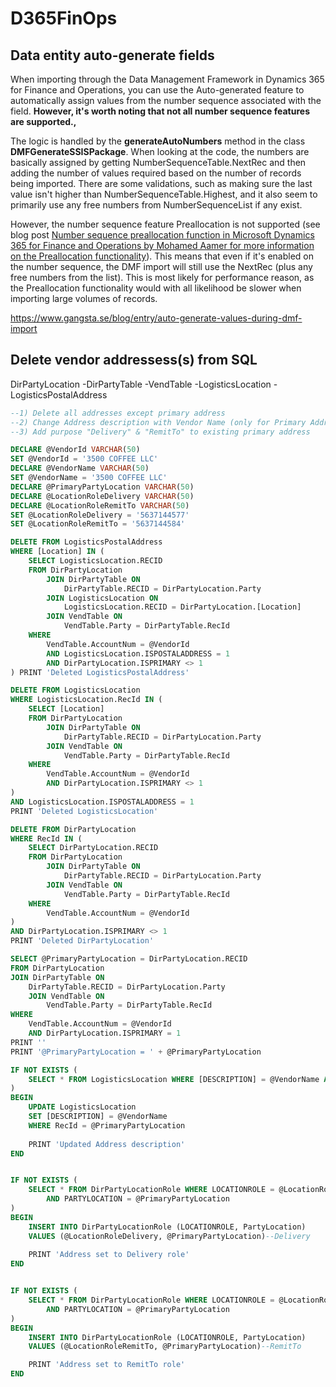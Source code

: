 # D365FinOps

## Data entity auto-generate fields

When importing through the Data Management Framework in Dynamics 365 for Finance and Operations, you can use the Auto-generated feature to automatically assign values from the number sequence associated with the field. <b>However, it's worth noting that not all number sequence features are supported.,</b>

The logic is handled by the <b>generateAutoNumbers</b> method in the class <b>DMFGenerateSSISPackage</b>. When looking at the code, the numbers are basically assigned by getting NumberSequenceTable.NextRec and then adding the number of values required based on the number of records being imported. There are some validations, such as making sure the last value isn't higher than NumberSequenceTable.Highest, and it also seem to primarily use any free numbers from NumberSequenceList if any exist.

However, the number sequence feature Preallocation is not supported (see blog post [Number sequence preallocation function in Microsoft Dynamics 365 for Finance and Operations by Mohamed Aamer for more information on the Preallocation functionality](https://blog.mohamedaamer.net/microsoft-dynamics/number-sequence-preallocation-function-in-microsoft-dynamics-365-for-finance-and-operations/)). This means that even if it's enabled on the number sequence, the DMF import will still use the NextRec (plus any free numbers from the list). This is most likely for performance reason, as the Preallocation functionality would with all likelihood be slower when importing large volumes of records.

https://www.gangsta.se/blog/entry/auto-generate-values-during-dmf-import


## Delete vendor addressess(s) from SQL


 DirPartyLocation
 -DirPartyTable
  -VendTable
 -LogisticsLocation
  -LogisticsPostalAddress

```sql
--1) Delete all addresses except primary address
--2) Change Address description with Vendor Name (only for Primary Address)
--3) Add purpose "Delivery" & "RemitTo" to existing primary address

DECLARE @VendorId VARCHAR(50)
SET @VendorId = '3500 COFFEE LLC'
DECLARE @VendorName VARCHAR(50)
SET @VendorName = '3500 COFFEE LLC'
DECLARE @PrimaryPartyLocation VARCHAR(50)
DECLARE @LocationRoleDelivery VARCHAR(50)
DECLARE @LocationRoleRemitTo VARCHAR(50)
SET @LocationRoleDelivery = '5637144577'
SET @LocationRoleRemitTo = '5637144584'

DELETE FROM LogisticsPostalAddress
WHERE [Location] IN (
	SELECT LogisticsLocation.RECID
	FROM DirPartyLocation
		JOIN DirPartyTable ON 
			DirPartyTable.RECID = DirPartyLocation.Party
		JOIN LogisticsLocation ON 
			LogisticsLocation.RECID = DirPartyLocation.[Location]
		JOIN VendTable ON 
			VendTable.Party = DirPartyTable.RecId
	WHERE
		VendTable.AccountNum = @VendorId
		AND LogisticsLocation.ISPOSTALADDRESS = 1
		AND DirPartyLocation.ISPRIMARY <> 1
) PRINT 'Deleted LogisticsPostalAddress'

DELETE FROM LogisticsLocation
WHERE LogisticsLocation.RecId IN (
	SELECT [Location]
	FROM DirPartyLocation
		JOIN DirPartyTable ON 
			DirPartyTable.RECID = DirPartyLocation.Party
		JOIN VendTable ON 
			VendTable.Party = DirPartyTable.RecId
	WHERE
		VendTable.AccountNum = @VendorId
		AND DirPartyLocation.ISPRIMARY <> 1
)
AND LogisticsLocation.ISPOSTALADDRESS = 1
PRINT 'Deleted LogisticsLocation'

DELETE FROM DirPartyLocation
WHERE RecId IN (
	SELECT DirPartyLocation.RECID
	FROM DirPartyLocation
		JOIN DirPartyTable ON 
			DirPartyTable.RECID = DirPartyLocation.Party
		JOIN VendTable ON 
			VendTable.Party = DirPartyTable.RecId
	WHERE
		VendTable.AccountNum = @VendorId
)
AND DirPartyLocation.ISPRIMARY <> 1
PRINT 'Deleted DirPartyLocation'

SELECT @PrimaryPartyLocation = DirPartyLocation.RECID
FROM DirPartyLocation 
JOIN DirPartyTable ON 
	DirPartyTable.RECID = DirPartyLocation.Party
	JOIN VendTable ON 
		VendTable.Party = DirPartyTable.RecId
WHERE
	VendTable.AccountNum = @VendorId
	AND DirPartyLocation.ISPRIMARY = 1
PRINT ''
PRINT '@PrimaryPartyLocation = ' + @PrimaryPartyLocation

IF NOT EXISTS (
	SELECT * FROM LogisticsLocation WHERE [DESCRIPTION] = @VendorName AND RecId = @PrimaryPartyLocation
) 
BEGIN
	UPDATE LogisticsLocation
	SET [DESCRIPTION] = @VendorName
	WHERE RecId = @PrimaryPartyLocation
	
	PRINT 'Updated Address description'
END


IF NOT EXISTS (
	SELECT * FROM DirPartyLocationRole WHERE LOCATIONROLE = @LocationRoleDelivery --Delivery
		AND PARTYLOCATION = @PrimaryPartyLocation
)
BEGIN
    INSERT INTO DirPartyLocationRole (LOCATIONROLE, PartyLocation)
    VALUES (@LocationRoleDelivery, @PrimaryPartyLocation)--Delivery
	
	PRINT 'Address set to Delivery role'
END


IF NOT EXISTS (
	SELECT * FROM DirPartyLocationRole WHERE LOCATIONROLE = @LocationRoleRemitTo --RemitTo
		AND PARTYLOCATION = @PrimaryPartyLocation
)
BEGIN
    INSERT INTO DirPartyLocationRole (LOCATIONROLE, PartyLocation)
    VALUES (@LocationRoleRemitTo, @PrimaryPartyLocation)--RemitTo

	PRINT 'Address set to RemitTo role'
END
```
